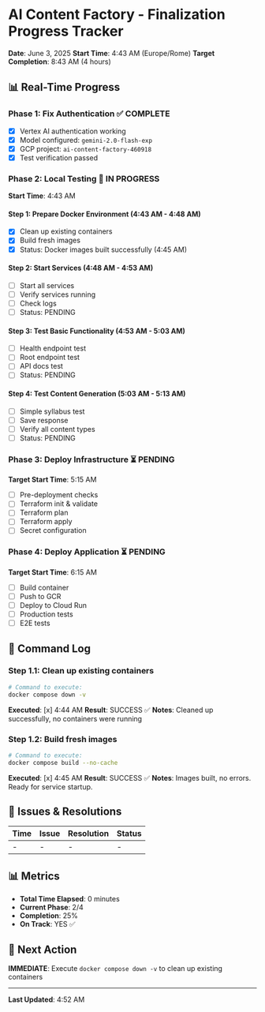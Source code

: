 # AI Content Factory - Finalization Progress Tracker
**Date**: June 3, 2025
**Start Time**: 4:43 AM (Europe/Rome)
**Target Completion**: 8:43 AM (4 hours)

## 📊 Real-Time Progress

### Phase 1: Fix Authentication ✅ COMPLETE
- [x] Vertex AI authentication working
- [x] Model configured: `gemini-2.0-flash-exp`
- [x] GCP project: `ai-content-factory-460918`
- [x] Test verification passed

### Phase 2: Local Testing 🔄 IN PROGRESS
**Start Time**: 4:43 AM

#### Step 1: Prepare Docker Environment (4:43 AM - 4:48 AM)
- [x] Clean up existing containers
- [x] Build fresh images
- [x] Status: Docker images built successfully (4:45 AM)

#### Step 2: Start Services (4:48 AM - 4:53 AM)
- [ ] Start all services
- [ ] Verify services running
- [ ] Check logs
- [ ] Status: PENDING

#### Step 3: Test Basic Functionality (4:53 AM - 5:03 AM)
- [ ] Health endpoint test
- [ ] Root endpoint test
- [ ] API docs test
- [ ] Status: PENDING

#### Step 4: Test Content Generation (5:03 AM - 5:13 AM)
- [ ] Simple syllabus test
- [ ] Save response
- [ ] Verify all content types
- [ ] Status: PENDING

### Phase 3: Deploy Infrastructure ⏳ PENDING
**Target Start Time**: 5:15 AM

- [ ] Pre-deployment checks
- [ ] Terraform init & validate
- [ ] Terraform plan
- [ ] Terraform apply
- [ ] Secret configuration

### Phase 4: Deploy Application ⏳ PENDING
**Target Start Time**: 6:15 AM

- [ ] Build container
- [ ] Push to GCR
- [ ] Deploy to Cloud Run
- [ ] Production tests
- [ ] E2E tests

## 📝 Command Log

### Step 1.1: Clean up existing containers
```bash
# Command to execute:
docker compose down -v
```
**Executed**: [x] 4:44 AM
**Result**: SUCCESS ✅
**Notes**: Cleaned up successfully, no containers were running

### Step 1.2: Build fresh images
```bash
# Command to execute:
docker compose build --no-cache
```
**Executed**: [x] 4:45 AM
**Result**: SUCCESS ✅
**Notes**: Images built, no errors. Ready for service startup.

## 🚨 Issues & Resolutions

| Time | Issue | Resolution | Status |
|------|--------|------------|---------|
| - | - | - | - |

## 📊 Metrics

- **Total Time Elapsed**: 0 minutes
- **Current Phase**: 2/4
- **Completion**: 25%
- **On Track**: YES ✅

## 🎯 Next Action

**IMMEDIATE**: Execute `docker compose down -v` to clean up existing containers

---

**Last Updated**: 4:52 AM
